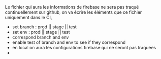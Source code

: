 Le fichier qui aura les informations de firebase ne sera pas traqué continuellement sur github, on va écrire les éléments que ce fichier uniquement dans le CI, 
- set branch : prod || stage || test
- set env : prod || stage || test
- correspond branch and env
- enable test of branch and env to see if they correspond
- en local on aura les configurations firebase qui ne seront pas traquées
- 